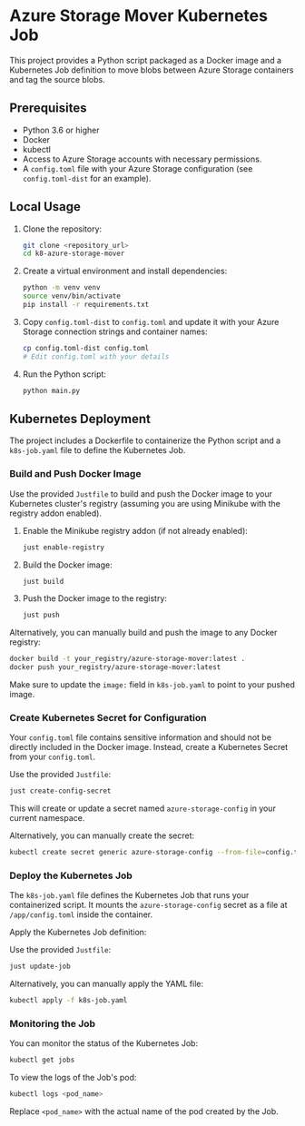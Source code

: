 # Azure Storage Mover Kubernetes Job

This project provides a Python script packaged as a Docker image and a Kubernetes Job definition to move blobs between Azure Storage containers and tag the source blobs.

## Prerequisites

*   Python 3.6 or higher
*   Docker
*   kubectl
*   Access to Azure Storage accounts with necessary permissions.
*   A `config.toml` file with your Azure Storage configuration (see `config.toml-dist` for an example).

## Local Usage

1.  Clone the repository:
    ```bash
    git clone <repository_url>
    cd k8-azure-storage-mover
    ```
2.  Create a virtual environment and install dependencies:
    ```bash
    python -m venv venv
    source venv/bin/activate
    pip install -r requirements.txt
    ```
3.  Copy `config.toml-dist` to `config.toml` and update it with your Azure Storage connection strings and container names:
    ```bash
    cp config.toml-dist config.toml
    # Edit config.toml with your details
    ```
4.  Run the Python script:
    ```bash
    python main.py
    ```

## Kubernetes Deployment

The project includes a Dockerfile to containerize the Python script and a `k8s-job.yaml` file to define the Kubernetes Job.

### Build and Push Docker Image

Use the provided `Justfile` to build and push the Docker image to your Kubernetes cluster's registry (assuming you are using Minikube with the registry addon enabled).

1.  Enable the Minikube registry addon (if not already enabled):
    ```bash
    just enable-registry
    ```
2.  Build the Docker image:
    ```bash
    just build
    ```
3.  Push the Docker image to the registry:
    ```bash
    just push
    ```

Alternatively, you can manually build and push the image to any Docker registry:

```bash
docker build -t your_registry/azure-storage-mover:latest .
docker push your_registry/azure-storage-mover:latest
```

Make sure to update the `image:` field in `k8s-job.yaml` to point to your pushed image.

### Create Kubernetes Secret for Configuration

Your `config.toml` file contains sensitive information and should not be directly included in the Docker image. Instead, create a Kubernetes Secret from your `config.toml`.

Use the provided `Justfile`:

```bash
just create-config-secret
```

This will create or update a secret named `azure-storage-config` in your current namespace.

Alternatively, you can manually create the secret:

```bash
kubectl create secret generic azure-storage-config --from-file=config.toml
```

### Deploy the Kubernetes Job

The `k8s-job.yaml` file defines the Kubernetes Job that runs your containerized script. It mounts the `azure-storage-config` secret as a file at `/app/config.toml` inside the container.

Apply the Kubernetes Job definition:

Use the provided `Justfile`:

```bash
just update-job
```

Alternatively, you can manually apply the YAML file:

```bash
kubectl apply -f k8s-job.yaml
```

### Monitoring the Job

You can monitor the status of the Kubernetes Job:

```bash
kubectl get jobs
```

To view the logs of the Job's pod:

```bash
kubectl logs <pod_name>
```

Replace `<pod_name>` with the actual name of the pod created by the Job.
